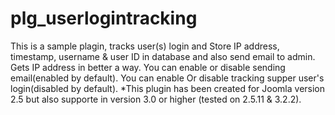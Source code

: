 plg_userlogintracking
=====================

This is a sample plagin, tracks user(s) login and Store IP address, timestamp, username &amp; user ID in database and also send email to admin. Gets IP address in better a way. You can enable or disable sending email(enabled by default). You can enable Or disable tracking supper user's login(disabled by default). *This plugin has been created for Joomla version 2.5 but also supporte in version 3.0 or higher (tested on 2.5.11 &amp; 3.2.2).
